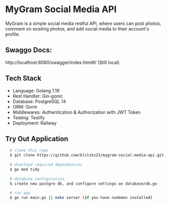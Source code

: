 # MyGram Social Media API
MyGram is a simple social media restful API, where users can post photos, comment on existing photos, and add social media to their account's profile.

## Swaggo Docs:

http://localhost:8080/swagger/index.html#/ (Still local)


## Tech Stack
- Language: Golang 1.19
- Rest Handler: Gin-gonic 
- Database: PostgreSQL 14
- ORM: Gorm
- Middlewares: Authentication & Authorization with JWT Token
- Testing: Testify
- Deployment: Railway

## Try Out Application
```bash
  # clone this repo
  $ git clone https://github.com/blitzkz23/mygram-social-media-api.git
  
  # download required dependencies
  $ go mod tidy
  
  # database configuration
  $ create new postgre db, and configure settings on database/db.go
  
  # run app
  $ go run main.go || make server (if you have nodemon installed)
```

